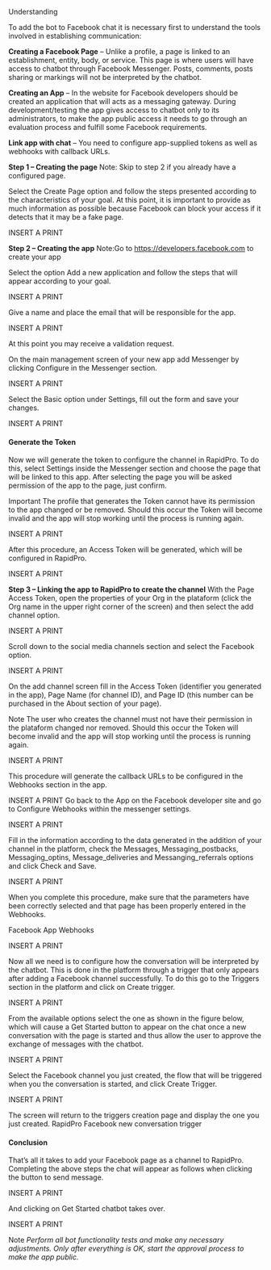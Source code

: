 Understanding

To add the bot to Facebook chat it is necessary first to understand the tools involved in establishing communication:

**Creating a Facebook Page** – Unlike a profile, a page is linked to an establishment, entity, body, or service. This page is where users will have access to chatbot through Facebook Messenger. Posts, comments, posts sharing or markings will not be interpreted by the chatbot.

**Creating an App** – In the website for Facebook developers should be created an application that will acts as a messaging gateway. During development/testing the app gives access to chatbot only to its administrators, to make the app public access it needs to go through an evaluation process and fulfill some Facebook requirements.

**Link app with chat** – You need to configure app-supplied tokens as well as webhooks with callback URLs.

**Step 1 – Creating the page**
Note: Skip to step 2 if you already have a configured page.

Select the Create Page option and follow the steps presented according to the characteristics of your goal. At this point, it is important to provide as much information as possible because Facebook can block your access if it detects that it may be a fake page.

INSERT A PRINT

**Step 2 – Creating the app**
Note:Go to https://developers.facebook.com to create your app

Select the option Add a new application and follow the steps that will appear according to your goal.

INSERT A PRINT

Give a name and place the email that will be responsible for the app.

INSERT A PRINT

At this point you may receive a validation request.

On the main management screen of your new app add Messenger by clicking Configure in the Messenger section.

INSERT A PRINT

Select the Basic option under Settings, fill out the form and save your changes.

INSERT A PRINT

#### Generate the Token ####
Now we will generate the token to configure the channel in RapidPro. To do this, select Settings inside the Messenger section and choose the page that will be linked to this app. After selecting the page you will be asked permission of the app to the page, just confirm.

Important
The profile that generates the Token cannot have its permission to the app changed or be removed. Should this occur the Token will become invalid and the app will stop working until the process is running again.

INSERT A PRINT

After this procedure, an Access Token will be generated, which will be configured in RapidPro.

INSERT A PRINT

**Step 3 – Linking the app to RapidPro to create the channel**
With the Page Access Token, open the properties of your Org in the plataform (click the Org name in the upper right corner of the screen) and then select the add channel option.

INSERT A PRINT

Scroll down to the social media channels section and select the Facebook option.

INSERT A PRINT

On the add channel screen fill in the Access Token (identifier you generated in the app), Page Name (for channel ID), and Page ID (this number can be purchased in the About section of your page).

Note
The user who creates the channel must not have their permission in the plataform changed nor removed. Should this occur the Token will become invalid and the app will stop working until the process is running again.

INSERT A PRINT

This procedure will generate the callback URLs to be configured in the Webhooks section in the app.

INSERT A PRINT
Go back to the App on the Facebook developer site and go to Configure Webhooks within the messenger settings.

INSERT A PRINT

Fill in the information according to the data generated in the addition of your channel in the platform, check the Messages, Messaging_postbacks, Messaging_optins, Message_deliveries and Messanging_referrals options and click Check and Save.

INSERT A PRINT

When you complete this procedure, make sure that the parameters have been correctly selected and that page has been properly entered in the Webhooks.

Facebook App Webhooks

INSERT A PRINT

Now all we need is to configure how the conversation will be interpreted by the chatbot. This is done in the platform through a trigger that only appears after adding a Facebook channel successfully. To do this go to the Triggers section in the platform and click on Create trigger.

INSERT A PRINT

From the available options select the one as shown in the figure below, which will cause a Get Started button to appear on the chat once a new conversation with the page is started and thus allow the user to approve the exchange of messages with the chatbot.

INSERT A PRINT

Select the Facebook channel you just created, the flow that will be triggered when you the conversation is started, and click Create Trigger.

INSERT A PRINT

The screen will return to the triggers creation page and display the one you just created.
RapidPro Facebook new conversation trigger

#### Conclusion ####
That’s all it takes to add your Facebook page as a channel to RapidPro. Completing the above steps the chat will appear as follows when clicking the button to send message.

INSERT A PRINT

And clicking on Get Started chatbot takes over.

INSERT A PRINT

Note
*Perform all bot functionality tests and make any necessary adjustments. Only after everything is OK, start the approval process to make the app public.*
